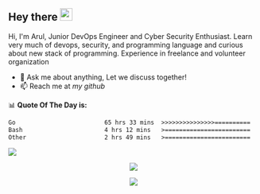 ## Hey there <img src="https://media.giphy.com/media/hvRJCLFzcasrR4ia7z/giphy.gif" width="25px">

Hi, I'm Arul, Junior DevOps Engineer and Cyber Security Enthusiast. Learn very much of devops, security, and programming language and curious about new stack of programming. Experience in freelance and volunteer organization

- 💬 Ask me about anything, Let we discuss together!
- 📫 Reach me at <i>my github</i>

📊 **Quote Of The Day is:**
<!--START_SECTION:waka-->

```txt
Go                         65 hrs 33 mins  >>>>>>>>>>>>>>>==========   60.68 %
Bash                       4 hrs 12 mins   >========================   03.90 %
Other                      2 hrs 49 mins   >========================   02.61 %
```

<!--END_SECTION:waka-->


<img src="https://user-images.githubusercontent.com/73097560/115834477-dbab4500-a447-11eb-908a-139a6edaec5c.gif"></p>


<div align="center">
  <img src="https://cutewallpaper.org/21/pixel-wallpaper-gif/Pixel-GIF-Find-on-GIFER.gif">
</div>
<p  align="center">
<img src="https://user-images.githubusercontent.com/73097560/115834477-dbab4500-a447-11eb-908a-139a6edaec5c.gif"></p>

